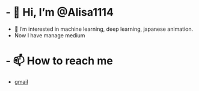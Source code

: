 # - 👋 Hi, I’m @Alisa1114
- 👀 I’m interested in machine learning, deep learning, japanese animation. 
- Now I have manage medium [](alisachen1114.medium.com)
# - 📫 How to reach me 
- [gmail](kafuchino0410@gmail.com)

<!---
Alisa1114/Alisa1114 is a ✨ special ✨ repository because its `README.md` (this file) appears on your GitHub profile.
You can click the Preview link to take a look at your changes.
--->
